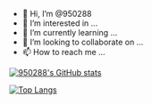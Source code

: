 - 👋 Hi, I’m @950288
- 👀 I’m interested in ...
- 🌱 I’m currently learning ...
- 💞️ I’m looking to collaborate on ...
- 📫 How to reach me ...

[![950288's GitHub stats](https://github-readme-stats.vercel.app/api?username=950288&show_icons=true&theme=tokyonight)](https://github.com/anuraghazra/github-readme-stats)

[![Top Langs](https://github-readme-stats.vercel.app/api/top-langs/?username=950288&layout=compact)](https://github.com/s-chance/github-readme-stats)
